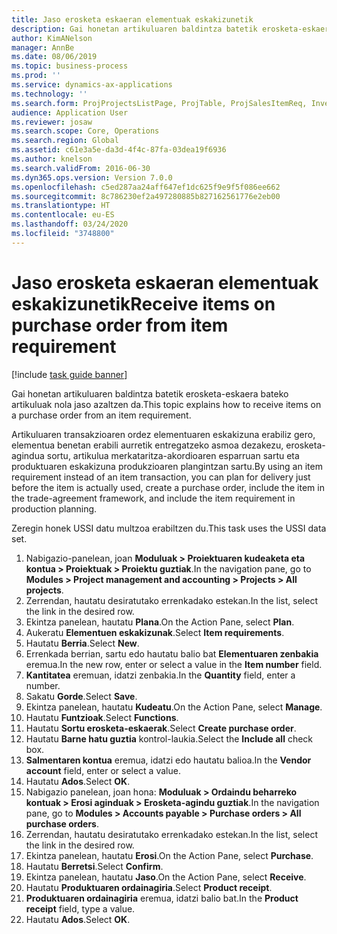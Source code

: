 ```yaml
---
title: Jaso erosketa eskaeran elementuak eskakizunetik
description: Gai honetan artikuluaren baldintza batetik erosketa-eskaera bateko artikuluak nola jaso azaltzen da.
author: KimANelson
manager: AnnBe
ms.date: 08/06/2019
ms.topic: business-process
ms.prod: ''
ms.service: dynamics-ax-applications
ms.technology: ''
ms.search.form: ProjProjectsListPage, ProjTable, ProjSalesItemReq, InventItemIdLookupSimple, PurchCreateFromSalesOrder, VendAccountItemLookup, PurchTable, PurchEditLines
audience: Application User
ms.reviewer: josaw
ms.search.scope: Core, Operations
ms.search.region: Global
ms.assetid: c61e3a5e-da3d-4f4c-87fa-03dea19f6936
ms.author: knelson
ms.search.validFrom: 2016-06-30
ms.dyn365.ops.version: Version 7.0.0
ms.openlocfilehash: c5ed287aa24aff647ef1dc625f9e9f5f086ee662
ms.sourcegitcommit: 8c786230ef2a497280885b827162561776e2eb00
ms.translationtype: HT
ms.contentlocale: eu-ES
ms.lasthandoff: 03/24/2020
ms.locfileid: "3748800"
---
```

# <a name="receive-items-on-purchase-order-from-item-requirement"></a><span data-ttu-id="0d49d-103">Jaso erosketa eskaeran elementuak eskakizunetik</span><span class="sxs-lookup"><span data-stu-id="0d49d-103">Receive items on purchase order from item requirement</span></span>

[!include [task guide banner](../../includes/task-guide-banner.md)]

<span data-ttu-id="0d49d-104">Gai honetan artikuluaren baldintza batetik erosketa-eskaera bateko artikuluak nola jaso azaltzen da.</span><span class="sxs-lookup"><span data-stu-id="0d49d-104">This topic explains how to receive items on a purchase order from an item requirement.</span></span>

<span data-ttu-id="0d49d-105">Artikuluaren transakzioaren ordez elementuaren eskakizuna erabiliz gero, elementua benetan erabili aurretik entregatzeko asmoa dezakezu, erosketa-agindua sortu, artikulua merkataritza-akordioaren esparruan sartu eta produktuaren eskakizuna produkzioaren plangintzan sartu.</span><span class="sxs-lookup"><span data-stu-id="0d49d-105">By using an item requirement instead of an item transaction, you can plan for delivery just before the item is actually used, create a purchase order, include the item in the trade-agreement framework, and include the item requirement in production planning.</span></span> 

<span data-ttu-id="0d49d-106">Zeregin honek USSI datu multzoa erabiltzen du.</span><span class="sxs-lookup"><span data-stu-id="0d49d-106">This task uses the USSI data set.</span></span>

1. <span data-ttu-id="0d49d-107">Nabigazio-panelean, joan **Moduluak > Proiektuaren kudeaketa eta kontua > Proiektuak > Proiektu guztiak**.</span><span class="sxs-lookup"><span data-stu-id="0d49d-107">In the navigation pane, go to **Modules > Project management and accounting > Projects > All projects**.</span></span>
2. <span data-ttu-id="0d49d-108">Zerrendan, hautatu desiratutako errenkadako estekan.</span><span class="sxs-lookup"><span data-stu-id="0d49d-108">In the list, select the link in the desired row.</span></span>
3. <span data-ttu-id="0d49d-109">Ekintza panelean, hautatu **Plana**.</span><span class="sxs-lookup"><span data-stu-id="0d49d-109">On the Action Pane, select **Plan**.</span></span>
4. <span data-ttu-id="0d49d-110">Aukeratu **Elementuen eskakizunak**.</span><span class="sxs-lookup"><span data-stu-id="0d49d-110">Select **Item requirements**.</span></span>
5. <span data-ttu-id="0d49d-111">Hautatu **Berria**.</span><span class="sxs-lookup"><span data-stu-id="0d49d-111">Select **New**.</span></span>
6. <span data-ttu-id="0d49d-112">Errenkada berrian, sartu edo hautatu balio bat **Elementuaren zenbakia** eremua.</span><span class="sxs-lookup"><span data-stu-id="0d49d-112">In the new row, enter or select a value in the **Item number** field.</span></span>
7. <span data-ttu-id="0d49d-113">**Kantitatea** eremuan, idatzi zenbakia.</span><span class="sxs-lookup"><span data-stu-id="0d49d-113">In the **Quantity** field, enter a number.</span></span>
8. <span data-ttu-id="0d49d-114">Sakatu **Gorde**.</span><span class="sxs-lookup"><span data-stu-id="0d49d-114">Select **Save**.</span></span>
9. <span data-ttu-id="0d49d-115">Ekintza panelean, hautatu **Kudeatu**.</span><span class="sxs-lookup"><span data-stu-id="0d49d-115">On the Action Pane, select **Manage**.</span></span>
10. <span data-ttu-id="0d49d-116">Hautatu **Funtzioak**.</span><span class="sxs-lookup"><span data-stu-id="0d49d-116">Select **Functions**.</span></span>
11. <span data-ttu-id="0d49d-117">Hautatu **Sortu erosketa-eskaerak**.</span><span class="sxs-lookup"><span data-stu-id="0d49d-117">Select **Create purchase order**.</span></span>
12. <span data-ttu-id="0d49d-118">Hautatu **Barne hatu guztia** kontrol-laukia.</span><span class="sxs-lookup"><span data-stu-id="0d49d-118">Select the **Include all** check box.</span></span>
13. <span data-ttu-id="0d49d-119">**Salmentaren kontua** eremua, idatzi edo hautatu balioa.</span><span class="sxs-lookup"><span data-stu-id="0d49d-119">In the **Vendor account** field, enter or select a value.</span></span>
14. <span data-ttu-id="0d49d-120">Hautatu **Ados**.</span><span class="sxs-lookup"><span data-stu-id="0d49d-120">Select **OK**.</span></span>
15. <span data-ttu-id="0d49d-121">Nabigazio panelean, joan hona: **Moduluak > Ordaindu beharreko kontuak > Erosi aginduak > Erosketa-agindu guztiak**.</span><span class="sxs-lookup"><span data-stu-id="0d49d-121">In the navigation pane, go to **Modules > Accounts payable > Purchase orders > All purchase orders**.</span></span>
16. <span data-ttu-id="0d49d-122">Zerrendan, hautatu desiratutako errenkadako estekan.</span><span class="sxs-lookup"><span data-stu-id="0d49d-122">In the list, select the link in the desired row.</span></span>
17. <span data-ttu-id="0d49d-123">Ekintza panelean, hautatu **Erosi**.</span><span class="sxs-lookup"><span data-stu-id="0d49d-123">On the Action Pane, select **Purchase**.</span></span>
18. <span data-ttu-id="0d49d-124">Hautatu **Berretsi**.</span><span class="sxs-lookup"><span data-stu-id="0d49d-124">Select **Confirm**.</span></span>
19. <span data-ttu-id="0d49d-125">Ekintza panelean, hautatu **Jaso**.</span><span class="sxs-lookup"><span data-stu-id="0d49d-125">On the Action Pane, select **Receive**.</span></span>
20. <span data-ttu-id="0d49d-126">Hautatu **Produktuaren ordainagiria**.</span><span class="sxs-lookup"><span data-stu-id="0d49d-126">Select **Product receipt**.</span></span>
21. <span data-ttu-id="0d49d-127">**Produktuaren ordainagiria** eremua, idatzi balio bat.</span><span class="sxs-lookup"><span data-stu-id="0d49d-127">In the **Product receipt** field, type a value.</span></span>
22. <span data-ttu-id="0d49d-128">Hautatu **Ados**.</span><span class="sxs-lookup"><span data-stu-id="0d49d-128">Select **OK**.</span></span>

